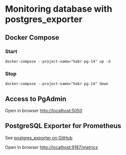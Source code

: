 # Monitoring database with postgres_exporter

## Docker Compose
### Start
`docker-compose --project-name="habr-pg-14" up -d`

### Stop
`docker-compose --project-name="habr-pg-14" down`

## Access to PgAdmin
Open in browser [http://localhost:5050](http://localhost:5050)

## PostgreSQL Exporter for Prometheus
See [postgres_exporter on GitHub](https://github.com/prometheus-community/postgres_exporter)

Open in browser [http://localhost:9187/metrics](http://localhost:9187/metrics)

